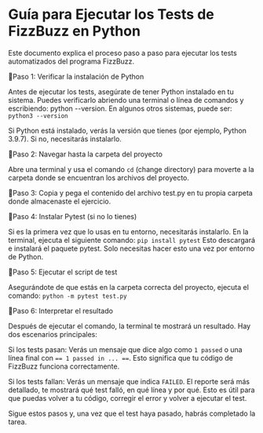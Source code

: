 # Guía para Ejecutar los Tests de FizzBuzz en Python

Este documento explica el proceso paso a paso para ejecutar los tests automatizados del programa FizzBuzz.

📌Paso 1: Verificar la instalación de Python

Antes de ejecutar los tests, asegúrate de tener Python instalado en tu sistema. Puedes verificarlo abriendo una terminal o línea de comandos y escribiendo: python --version. En algunos otros sistemas, puede ser: `python3 --version` 

Si Python está instalado, verás la versión que tienes (por ejemplo, Python 3.9.7). Si no, necesitarás instalarlo.

📌Paso 2: Navegar hasta la carpeta del proyecto

Abre una terminal y usa el comando `cd` (change directory) para moverte a la carpeta donde se encuentran los archivos del proyecto.

📌Paso 3: Copia y pega el contenido del archivo test.py en tu propia carpeta donde almacenaste el ejercicio. 

📌Paso 4: Instalar Pytest (si no lo tienes)

Si es la primera vez que lo usas en tu entorno, necesitarás instalarlo. En la terminal, ejecuta el siguiente comando: `pip install pytest` 
Esto descargará e instalará el paquete pytest. Solo necesitas hacer esto una vez por entorno de Python.

📌Paso 5: Ejecutar el script de test

Asegurándote de que estás en la carpeta correcta del proyecto, ejecuta el comando: `python -m pytest test.py`

📌Paso 6: Interpretar el resultado

Después de ejecutar el comando, la terminal te mostrará un resultado. Hay dos escenarios principales:

Si los tests pasan: Verás un mensaje que dice algo como `1 passed` o una línea final con `== 1 passed in ... ==`. Esto significa que tu código de FizzBuzz funciona correctamente.

Si los tests fallan: Verás un mensaje que indica `FAILED`. El reporte será más detallado, te mostrará qué test falló, en qué línea y por qué. Esto es útil para que puedas volver a tu código, corregir el error y volver a ejecutar el test.

Sigue estos pasos y, una vez que el test haya pasado, habrás completado la tarea. 


